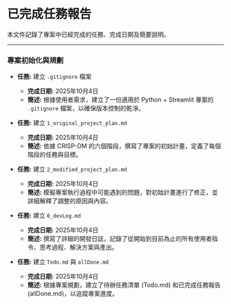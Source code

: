# 已完成任務報告

本文件記錄了專案中已經完成的任務、完成日期及簡要說明。

---

### 專案初始化與規劃

- **任務:** 建立 `.gitignore` 檔案
  - **完成日期:** 2025年10月4日
  - **簡述:** 根據使用者需求，建立了一份適用於 Python + Streamlit 專案的 `.gitignore` 檔案，以確保版本控制的乾淨。

- **任務:** 建立 `1_original_project_plan.md`
  - **完成日期:** 2025年10月4日
  - **簡述:** 依據 CRISP-DM 的六個階段，撰寫了專案的初始計畫，定義了每個階段的任務與目標。

- **任務:** 建立 `2_modified_project_plan.md`
  - **完成日期:** 2025年10月4日
  - **簡述:** 模擬專案執行過程中可能遇到的問題，對初始計畫進行了修正，並詳細解釋了調整的原因與內容。

- **任務:** 建立 `0_devLog.md`
  - **完成日期:** 2025年10月4日
  - **簡述:** 撰寫了詳細的開發日誌，記錄了從開始到目前為止的所有使用者指令、思考過程、解決方案與產出。

- **任務:** 建立 `Todo.md` 與 `allDone.md`
  - **完成日期:** 2025年10月4日
  - **簡述:** 根據專案規劃，建立了待辦任務清單 (Todo.md) 和已完成任務報告 (allDone.md)，以追蹤專案進度。
